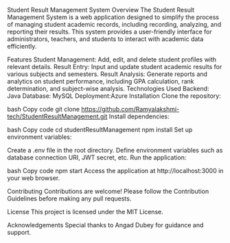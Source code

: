 Student Result Management System
Overview
The Student Result Management System is a web application designed to simplify the process of managing student academic records,
including recording, analyzing, and reporting their results. This system provides a user-friendly interface for administrators, teachers, and students to interact with academic data efficiently.

Features
Student Management: Add, edit, and delete student profiles with relevant details.
Result Entry: Input and update student academic results for various subjects and semesters.
Result Analysis: Generate reports and analytics on student performance, including GPA calculation, rank determination, and subject-wise analysis.
Technologies Used
Backend: Java
Database:  MySQL
Deployment:Azure
Installation
Clone the repository:

bash
Copy code
git clone https://github.com/Ramyalakshmi-tech/StudentResultManagement.git
Install dependencies:

bash
Copy code
cd studentResultManagement
npm install
Set up environment variables:

Create a .env file in the root directory.
Define environment variables such as database connection URI, JWT secret, etc.
Run the application:

bash
Copy code
npm start
Access the application at http://localhost:3000 in your web browser.

Contributing
Contributions are welcome! Please follow the Contribution Guidelines before making any pull requests.

License
This project is licensed under the MIT License.

Acknowledgements
Special thanks to Angad Dubey for guidance and support.
